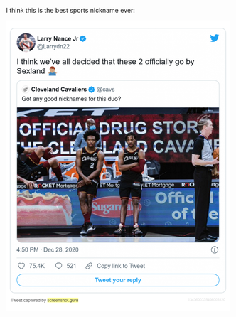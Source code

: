 I think this is the best sports nickname ever:

![sexland](https://raw.githubusercontent.com/muneer78/muneer78.github.io/master/images/sexland.png)
 
